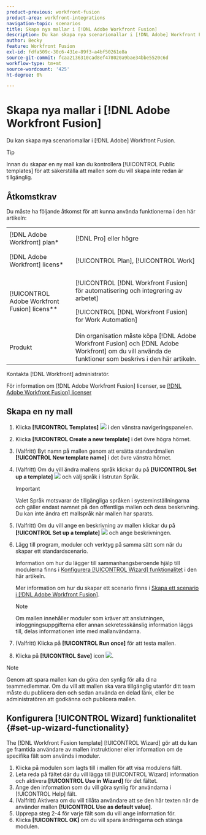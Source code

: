 ```yaml
---
product-previous: workfront-fusion
product-area: workfront-integrations
navigation-topic: scenarios
title: Skapa nya mallar i [!DNL Adobe Workfront Fusion]
description: Du kan skapa nya scenariomallar i [!DNL Adobe] Workfront Fusion.
author: Becky
feature: Workfront Fusion
exl-id: fdfa509c-30c6-431e-89f3-a4bf50261e8a
source-git-commit: fcaa2136310cad8ef478020a9bae34bbe5520c6d
workflow-type: tm+mt
source-wordcount: '425'
ht-degree: 0%

---
```


# Skapa nya mallar i [!DNL Adobe Workfront Fusion]

Du kan skapa nya scenariomallar i [!DNL Adobe] Workfront Fusion.

>[!TIP]
>
>Innan du skapar en ny mall kan du kontrollera [!UICONTROL Public templates] för att säkerställa att mallen som du vill skapa inte redan är tillgänglig.

## Åtkomstkrav

Du måste ha följande åtkomst för att kunna använda funktionerna i den här artikeln:

<table style="table-layout:auto"> 
 <col> 
 <col> 
 <tbody> 
  <tr> 
    <td role="rowheader">[!DNL Adobe Workfront] plan*</td> 
   <td> <p>[!DNL Pro] eller högre</p> </td> 
  </tr> 
  <tr data-mc-conditions=""> 
   <td role="rowheader">[!DNL Adobe Workfront] licens*</td> 
   <td> <p>[!UICONTROL Plan], [!UICONTROL Work]</p> </td> 
  </tr> 
  <tr> 
   <td role="rowheader">[!UICONTROL Adobe Workfront Fusion] licens**</td> 
  <td> <p>[!UICONTROL [!DNL Workfront Fusion] för automatisering och integrering av arbetet] </p><p>[!UICONTROL [!DNL Workfront Fusion] for Work Automation] </p>  </td>    </tr> 
  </tr> 
  <tr> 
   <td role="rowheader">Produkt</td> 
   <td>Din organisation måste köpa [!DNL Adobe Workfront Fusion] och [!DNL Adobe Workfront] om du vill använda de funktioner som beskrivs i den här artikeln.</td> 
  </tr> 
 </tbody> 
</table>

Kontakta [!DNL Workfront] administratör.

För information om [!DNL Adobe Workfront Fusion] licenser, se [[!DNL Adobe Workfront Fusion] licenser](../../../workfront-fusion/get-started/license-automation-vs-integration.md)

## Skapa en ny mall

1. Klicka **[!UICONTROL Templates]** ![](assets/fusion-template-icon.png) i den vänstra navigeringspanelen.
1. Klicka **[!UICONTROL Create a new template]** i det övre högra hörnet.
1. (Valfritt) Byt namn på mallen genom att ersätta standardmallen **[!UICONTROL New template name]** i det övre vänstra hörnet.
1. (Valfritt) Om du vill ändra mallens språk klickar du på **[!UICONTROL Set up a template]** ![](assets/fusion-scenario-settings-icon.png) och välj språk i listrutan Språk.

   >[!IMPORTANT]
   >
   >Valet Språk motsvarar de tillgängliga språken i systeminställningarna och gäller endast namnet på den offentliga mallen och dess beskrivning. Du kan inte ändra ett mallspråk när mallen har sparats.

1. (Valfritt) Om du vill ange en beskrivning av mallen klickar du på **[!UICONTROL Set up a template]** ![](assets/fusion-scenario-settings-icon.png) och ange beskrivningen.
1. Lägg till program, moduler och verktyg på samma sätt som när du skapar ett standardscenario.

   Information om hur du lägger till sammanhangsberoende hjälp till modulerna finns i [Konfigurera [!UICONTROL Wizard] funktionalitet](#set-up-wizard-functionality) i den här artikeln.

   Mer information om hur du skapar ett scenario finns i [Skapa ett scenario i [!DNL Adobe Workfront Fusion]](../../../workfront-fusion/scenarios/create-a-scenario.md).

   >[!NOTE]
   >
   >Om mallen innehåller moduler som kräver att anslutningen, inloggningsuppgifterna eller annan sekretesskänslig information läggs till, delas informationen inte med mallanvändarna.

1. (Valfritt) Klicka på **[!UICONTROL Run once]** för att testa mallen.
1. Klicka på **[!UICONTROL Save]** icon ![](assets/save-icon.png).

>[!NOTE]
>
>Genom att spara mallen kan du göra den synlig för alla dina teammedlemmar. Om du vill att mallen ska vara tillgänglig utanför ditt team måste du publicera den och sedan använda en delad länk, eller be administratören att godkänna och publicera mallen.

## Konfigurera [!UICONTROL Wizard] funktionalitet {#set-up-wizard-functionality}

The [!DNL Workfront Fusion template] [!UICONTROL Wizard] gör att du kan ge framtida användare av mallen instruktioner eller information om de specifika fält som används i moduler.

1. Klicka på modulen som lagts till i mallen för att visa modulens fält.
1. Leta reda på fältet där du vill lägga till [!UICONTROL Wizard] information och aktivera **[!UICONTROL Use in Wizard]** för det fältet.
1. Ange den information som du vill göra synlig för användarna i [!UICONTROL Help] fält.
1. (Valfritt) Aktivera om du vill tillåta användare att se den här texten när de använder mallen **[!UICONTROL Use as default value]**.
1. Upprepa steg 2-4 för varje fält som du vill ange information för.
1. Klicka **[!UICONTROL OK]** om du vill spara ändringarna och stänga modulen.
